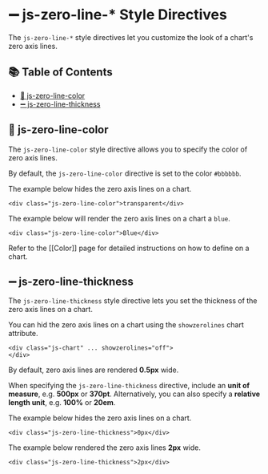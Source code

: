 # ➖ js-zero-line-* Style Directives

The `js-zero-line-*` style directives let you customize the look of a chart's zero axis lines.

## 📚 Table of Contents
 - [🎨 js-zero-line-color](#-js-zero-line-color)
 - [➖ js-zero-line-thickness](#-js-zero-line-thickness)

## 🎨 js-zero-line-color

The `js-zero-line-color` style directive allows you to specify the color of zero axis lines.

By default, the `js-zero-line-color` directive is set to the color `#bbbbbb`.

The example below hides the zero axis lines on a chart.

```
<div class="js-zero-line-color">transparent</div>
```

The example below will render the zero axis lines on a chart a `blue`.

```
<div class="js-zero-line-color">Blue</div>
```

Refer to the [[Color]] page for detailed instructions on how to define on a chart.

## ➖ js-zero-line-thickness

The `js-zero-line-thickness` style directive lets you set the thickness of the zero axis lines on a chart.

You can hid the zero axis lines on a chart using the `showzerolines` chart attribute.

```
<div class="js-chart" ... showzerolines="off">
</div>
```

By default, zero axis lines are rendered **0.5px** wide.

When specifying the `js-zero-line-thickness` directive, include an **unit of measure**, e.g. **500px** or **370pt**. Alternatively, you can also specify a **relative length unit**, e.g. **100%** or **20em**.

The example below hides the zero axis lines on a chart.

```
<div class="js-zero-line-thickness">0px</div>
```

The example below rendered the zero axis lines **2px** wide.

```
<div class="js-zero-line-thickness">2px</div>
```